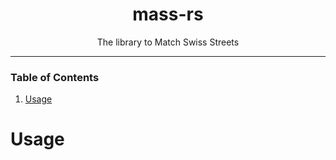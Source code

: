 <div align="center">

# mass-rs
The library to Match Swiss Streets

</div>

---

### Table of Contents

1.  [Usage](#org64f038c)



<a id="org64f038c"></a>

# Usage

